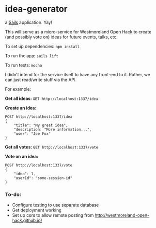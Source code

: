 # idea-generator

a [Sails](http://sailsjs.org) application. Yay!

This will serve as a micro-service for Westmoreland Open Hack to create (and possibly vote on) ideas for future events, talks, etc.

To set up dependencies: `npm install`

To run the app: `sails lift`

To run tests: `mocha`

I didn't intend for the service itself to have any front-end to it. Rather, we can just read/write stuff via the API.

For example:

**Get all ideas:**
```GET http://localhost:1337/idea```

**Create an idea:**
```
POST http://localhost:1337/idea
{
    "title": "My great idea",
    "description: "More information...",
    "user": "Joe Fox"
}
```

**Get all votes:**
```GET http://localhost:1337/vote```

**Vote on an idea:**
```
POST http://localhost:1337/vote
{
    "idea": 1,
    "userId": "some-session-id"
}
```

### To-do:
* Configure testing to use separate database
* Get deployment working
* Set up cors to allow remote posting from http://westmoreland-open-hack.github.io/
